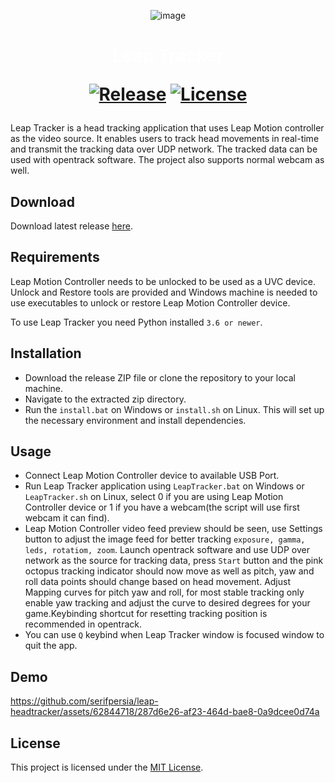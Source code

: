 <div align="center">

![image](https://github.com/serifpersia/leap-headtracker/assets/62844718/2d83c7e0-04af-46d9-b3a5-51206f3f7e0d)

<h1><span class="piano-text" style="color: white;">Leap Tracker</span>
  
[![Release](https://img.shields.io/github/release/serifpersia/leap-headtracker.svg?style=flat-square)](https://github.com/serifpersia/leap-headtracker-esp32/releases)
[![License](https://img.shields.io/github/license/serifpersia/leap-headtracker?color=blue&style=flat-square)](https://raw.githubusercontent.com/serifpersia/leap-headtracker/master/LICENSE)

</div>

Leap Tracker is a head tracking application that uses Leap Motion controller as the video source. It enables users to track head movements in real-time and transmit the tracking data over UDP network. The tracked data can be used with opentrack software.
The project also supports normal webcam as well.
## Download
Download latest release [here](https://github.com/serifpersia/leap-headtracker/releases).

## Requirements
Leap Motion Controller needs to be unlocked to be used as a UVC device.
Unlock and Restore tools are provided and Windows machine is needed to use executables to unlock or restore Leap Motion Controller device.

To use Leap Tracker you need Python installed `3.6 or newer`.

## Installation
- Download the release ZIP file or clone the repository to your local machine.
- Navigate to the extracted zip directory.
- Run the `install.bat` on Windows or `install.sh` on Linux. This will set up the necessary environment and install dependencies.

## Usage
- Connect Leap Motion Controller device to available USB Port.
- Run Leap Tracker application using `LeapTracker.bat` on Windows or `LeapTracker.sh` on Linux, select 0 if you are using Leap Motion Controller device or 1 if you have a webcam(the script will use first webcam it can find).
- Leap Motion Controller video feed preview should be seen, use Settings button to adjust the image feed for better tracking `exposure, gamma, leds, rotatiom, zoom`.
Launch opentrack software and use UDP over network as the source for tracking data, press `Start` button and the pink octopus tracking indicator should now move as well as pitch, yaw and roll data points should change based on head movement. Adjust Mapping curves for pitch yaw and roll, for most stable tracking only enable yaw tracking and adjust the curve to desired degrees for your game.Keybinding shortcut for resetting tracking position is recommended in opentrack.
- You can use `Q` keybind when Leap Tracker window is focused window to quit the app.

## Demo
https://github.com/serifpersia/leap-headtracker/assets/62844718/287d6e26-af23-464d-bae8-0a9dcee0d74a

</div>

## License
This project is licensed under the [MIT License](LICENSE).
